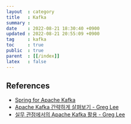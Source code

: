 ```yaml
---
layout  : category
title   : Kafka
summary : 
date    : 2022-08-21 18:30:40 +0900
updated : 2022-08-21 20:55:09 +0900
tag     : kafka
toc     : true
public  : true
parent  : [[/index]]
latex   : false
---
```


## References

- [Spring for Apache Kafka](https://docs.spring.io/spring-kafka/reference/kafka.html)
- [Apache Kafka 간략하게 살펴보기 - Greg Lee](https://medium.com/@greg.shiny82/apache-kafka-%EA%B0%84%EB%9E%B5%ED%95%98%EA%B2%8C-%EC%82%B4%ED%8E%B4%EB%B3%B4%EA%B8%B0-343ad84a959b)
- [실무 관점에서의 Apache Kafka 활용 - Greg Lee](https://medium.com/@greg.shiny82/%EC%8B%A4%EB%AC%B4-%EA%B4%80%EC%A0%90%EC%97%90%EC%84%9C%EC%9D%98-apache-kafka-%ED%99%9C%EC%9A%A9-023d468f9182)